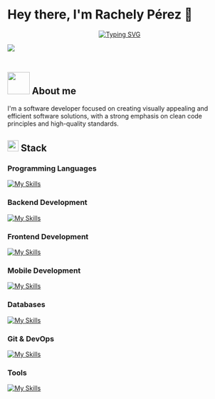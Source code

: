 <h1>Hey there, I'm Rachely Pérez 👋</h1>

<p align="center">
  <a href="https://git.io/typing-svg"><img src="https://readme-typing-svg.demolab.com?font=Fira+Code&size=23&pause=1000&color=0691F7&random=false&width=435&lines=Software+Developer+%F0%9F%92%BB" alt="Typing SVG" /></a>
</p>

<img src="https://user-images.githubusercontent.com/73097560/115834477-dbab4500-a447-11eb-908a-139a6edaec5c.gif"><br><br>

## <picture><img src = "https://github.com/7oSkaaa/7oSkaaa/blob/main/Images/about_me.gif?raw=true" width = 50px></picture> **About me**

<p align="left">I'm a software developer focused on creating visually appealing and efficient software solutions, with a strong emphasis on clean code principles and high-quality standards.</p>

## <img src="https://media2.giphy.com/media/QssGEmpkyEOhBCb7e1/giphy.gif?cid=ecf05e47a0n3gi1bfqntqmob8g9aid1oyj2wr3ds3mg700bl&rid=giphy.gif" width ="25"><b> Stack</b>

### Programming Languages
[![My Skills](https://skillicons.dev/icons?i=cs,js,ts,dart,java)](https://skillicons.dev)

### Backend Development
[![My Skills](https://skillicons.dev/icons?i=dotnet,nodejs,express)](https://skillicons.dev)

### Frontend Development
[![My Skills](https://skillicons.dev/icons?i=react,tailwind,bootstrap,html,css)](https://skillicons.dev)

### Mobile Development
[![My Skills](https://skillicons.dev/icons?i=flutter,dart)](https://skillicons.dev)

### Databases
[![My Skills](https://skillicons.dev/icons?i=mysql,mongodb)](https://skillicons.dev)

### Git & DevOps
[![My Skills](https://skillicons.dev/icons?i=git,github,azure,aws)](https://skillicons.dev)

### Tools
[![My Skills](https://skillicons.dev/icons?i=visualstudio,vscode,eclipse,androidstudio,postman,figma)](https://skillicons.dev)
